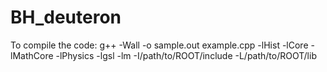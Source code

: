 # BH_deuteron

To compile the code:
g++ -Wall -o sample.out example.cpp -lHist -lCore -lMathCore -lPhysics -lgsl -lm -I/path/to/ROOT/include -L/path/to/ROOT/lib

